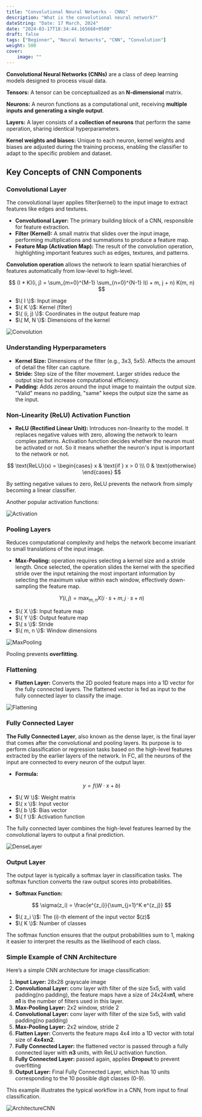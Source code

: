 ```yaml
---
title: "Convolutional Neural Networks - CNNs"
description: "What is the convolutional neural network?"
dateString: "Date: 17 March, 2024"
date: "2024-03-17T18:34:44.165668+0500"
draft: false
tags: ["Beginner", "Neural Networks", "CNN", "Convolution"]
weight: 500
cover:
    image: ""
---
```


**Convolutional Neural Networks (CNNs)** are a class of deep learning models designed to process visual data. 

**Tensors:** A tensor can be conceptualized as an **N-dimensional** matrix. 

**Neurons:** A neuron functions as a computational unit, receiving **multiple inputs and generating a single output**.

**Layers:** A layer consists of a **collection of neurons** that perform the same operation, sharing identical hyperparameters.

**Kernel weights and biases:** Unique to each neuron, kernel weights and biases are adjusted during the training process, 
enabling the classifier to adapt to the specific problem and dataset.



## Key Concepts of CNN Components



### Convolutional Layer
The convolutional layer applies filter(kernel) to the input image to extract features like edges and textures.

- **Convolutional Layer:** The primary building block of a CNN, responsible for feature extraction.
- **Filter (Kernel):** A small matrix that slides over the input image, performing multiplications and summations to produce a feature map.
- **Feature Map (Activation Map):** The result of the convolution operation, highlighting important features such as edges, textures, and patterns.

**Convolution operation**  allows the network to learn spatial hierarchies of features automatically from low-level to high-level.

$$
(I * K)(i, j) = \sum_{m=0}^{M-1} \sum_{n=0}^{N-1} I(i + m, j + n) K(m, n)
$$

  - $\( I \)$: Input image
  - $\( K \)$: Kernel (filter)
  - $\( (i, j) \)$: Coordinates in the output feature map
  - $\( M, N \)$: Dimensions of the kernel


![Convolution](/posts/convolutional-neural-networks/img2.png)


### Understanding Hyperparameters
- **Kernel Size:** Dimensions of the filter (e.g., 3x3, 5x5). Affects the amount of detail the filter can capture.
- **Stride:** Step size of the filter movement. Larger strides reduce the output size but increase computational efficiency.
- **Padding:** Adds zeros around the input image to maintain the output size. "Valid" means no padding, "same" keeps the output size the same as the input.

### Non-Linearity (ReLU) Activation Function
- **ReLU (Rectified Linear Unit):** Introduces non-linearity to the model. It replaces negative values with zero, allowing the network to learn complex patterns.
Activation function decides whether the neuron must be activated or not. So it means whether the neuron's input is important to the network or not.

$$
\text{ReLU}(x) = 
\begin{cases} 
x & \text{if } x > 0 \\\
0 & \text{otherwise}
\end{cases}
$$

By setting negative values to zero, ReLU prevents the network from simply becoming a linear classifier.

Another popular activation functions:

![Activation](/posts/convolutional-neural-networks/img1.png)


### Pooling Layers
Reduces computational complexity and helps the network become invariant to small translations of the input image.


- **Max-Pooling:** operation requires selecting a kernel size and a stride length. Once selected, the operation slides the kernel with the specified stride over the input retaining the most important information by selecting the maximum value within each window, effectively down-sampling the feature map.


$$
Y(i, j) = \max_{m,n} X(i \cdot s + m, j \cdot s + n)
$$

  - $\( X \)$: Input feature map
  - $\( Y \)$: Output feature map
  - $\( s \)$: Stride
  - $\( m, n \)$: Window dimensions

![MaxPooling](/posts/convolutional-neural-networks/img3.png)

Pooling prevents **overfitting**.


### Flattening
- **Flatten Layer:** Converts the 2D pooled feature maps into a 1D vector for the fully connected layers.
The flattened vector is fed as input to the fully connected layer to classify the image.

![Flattening](/posts/convolutional-neural-networks/img4.png)




### Fully Connected Layer

**The Fully Connected Layer**, also known as the dense layer, is the final layer that comes after the convolutional and pooling layers. 
Its purpose is to perform classification or regression tasks based on the high-level features extracted by the earlier layers of the network. In FC, all the neurons of the input are connected to every neuron of the output layer.

- **Formula:**

$$
y = f(W \cdot x + b)
$$

  - $\( W \)$: Weight matrix
  - $\( x \)$: Input vector
  - $\( b \)$: Bias vector
  - $\( f \)$: Activation function

The fully connected layer combines the high-level features learned by the convolutional layers to output a final prediction.

![DenseLayer](/posts/convolutional-neural-networks/img5.png)


### Output Layer
The output layer is typically a softmax layer in classification tasks. The softmax function converts the raw output scores into probabilities.

- **Softmax Function:**

$$
\sigma(z_i) = \frac{e^{z_i}}{\sum_{j=1}^K e^{z_j}}
$$

- $\( z_i \)$: The \(i\)-th element of the input vector \$(z\)$
- $\( K \)$: Number of classes


The softmax function ensures that the output probabilities sum to 1, making it easier to interpret the results as the likelihood of each class.


### Simple Example of CNN Architecture
Here’s a simple CNN architecture for image classification:

1. **Input Layer:** 28x28 grayscale image
2. **Convolutional Layer:** conv layer with filter of the size 5x5, with valid padding(no padding), the feature maps have a size of 24x24x**n1**, where **n1** is the number of filters used in this layer.
3. **Max-Pooling Layer:** 2x2 window, stride 2
4. **Convolutional Layer:** conv layer with filter of the size 5x5, with valid padding(no padding)
5. **Max-Pooling Layer:** 2x2 window, stride 2
6. **Flatten Layer:** Converts the feature maps 4x4 into a 1D vector with total size of **4x4xn2**.
7. **Fully Connected Layer:** the flattened vector is passed through a fully connected layer with **n3** units, with ReLU activation function.
8. **Fully Connected Layer:** passed again, applies **Dropout** to prevent overfitting
9. **Output Layer:** Final Fully Connected Layer, which has 10 units corresponding to the 10 possible digit classes (0-9).

This example illustrates the typical workflow in a CNN, from input to final classification.

![ArchitectureCNN](/posts/convolutional-neural-networks/img6.jpeg)



